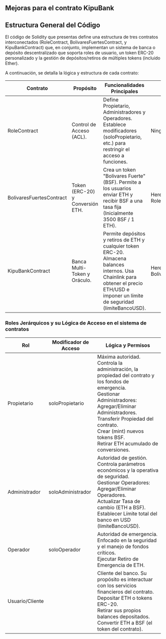 ## Mejoras para el contrato KipuBank

## Estructura General del Código

El código de Solidity que presentas define una estructura de tres contratos interconectados (RoleContract, BolivaresFuertesContract, y KipuBankContract) que, en conjunto, implementan un sistema de banca o depósito descentralizado que soporta roles de usuario, un token ERC-20 personalizado y la gestión de depósitos/retiros de múltiples tokens (incluido Ether).

A continuación, se detalla la lógica y estructura de cada contrato:


| **Contrato**             | **Propósito**                    | **Funcionalidades Principales**                                                                                                                                                          | **Herencia**                        |
|--------------------------|----------------------------------|------------------------------------------------------------------------------------------------------------------------------------------------------------------------------------------|-------------------------------------|
| RoleContract             | Control de Acceso (ACL).         | Define Propietario, Administradores y Operadores. Establece modificadores (soloPropietario, etc.) para restringir el acceso a funciones.                                                 | Ninguna                             |
| BolivaresFuertesContract | Token (ERC-20) y Conversión ETH. | Crea un token "Bolivares Fuerte" (BSF). Permite a los usuarios enviar ETH y recibir BSF a una tasa fija (Inicialmente 3500 BSF / 1 ETH).                                                 | Hereda de ERC20 y RoleContract.     |
| KipuBankContract         | Banca Multi-Token y Oráculo.     | Permite depósitos y retiros de ETH y cualquier token ERC-20. Almacena balances internos. Usa Chainlink para obtener el precio ETH/USD e imponer un límite de seguridad (limiteBancoUSD). | Hereda de BolivaresFuertesContract. |


### Roles Jerárquicos y su Lógica de Acceso en el sistema de contratos

| **Rol**         | **Modificador de Acceso** | **Lógica y Permisos**                                                                                                                                                                                                                                                                  |
|-----------------|---------------------------|----------------------------------------------------------------------------------------------------------------------------------------------------------------------------------------------------------------------------------------------------------------------------------------|
| Propietario     | soloPropietario           | Máxima autoridad. Controla la administración, la propiedad del contrato y los fondos de emergencia.<br>Gestionar Administradores: Agregar/Eliminar Administradores.<br>Transferir Propiedad del contrato.<br>Crear (mint) nuevos tokens BSF.<br>Retirar ETH acumulado de conversiones. |
| Administrador   | soloAdministrador         | Autoridad de gestión. Controla parámetros económicos y la operativa de seguridad.<br>Gestionar Operadores: Agregar/Eliminar Operadores.<br>Actualizar Tasa de cambio (ETH a BSF).<br>Establecer Límite total del banco en USD (limiteBancoUSD).                                        |
| Operador        | soloOperador              | Autoridad de emergencia. Enfocado en la seguridad y el manejo de fondos críticos.<br>Ejecutar Retiro de Emergencia de ETH.                                                                                                                                                             |
| Usuario/Cliente |                           | Cliente del banco. Su propósito es interactuar con los servicios financieros del contrato.<br>Depositar ETH o tokens ERC-20.<br>Retirar sus propios balances depositados.<br>Convertir ETH a BSF (el token del contrato).                                                              |
